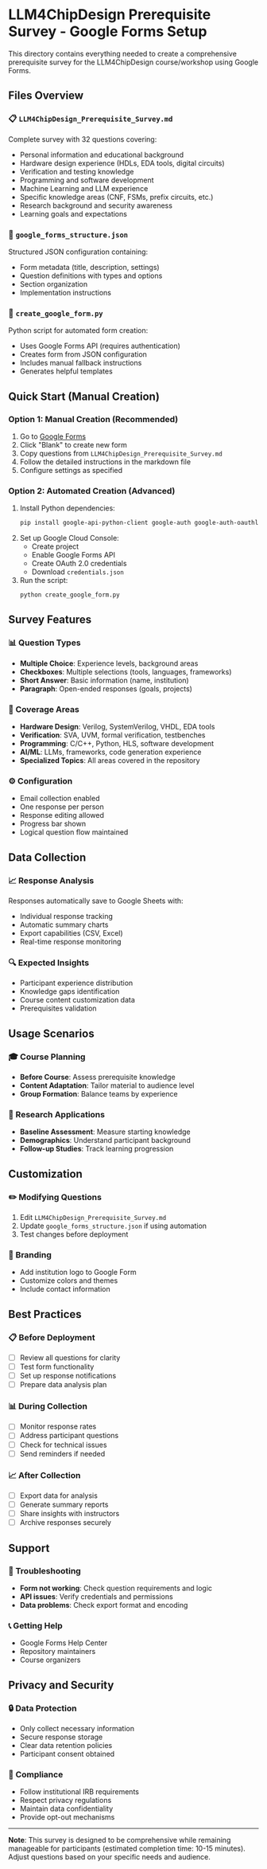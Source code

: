 # LLM4ChipDesign Prerequisite Survey - Google Forms Setup

This directory contains everything needed to create a comprehensive prerequisite survey for the LLM4ChipDesign course/workshop using Google Forms.

## Files Overview

### 📋 `LLM4ChipDesign_Prerequisite_Survey.md`
Complete survey with 32 questions covering:
- Personal information and educational background
- Hardware design experience (HDLs, EDA tools, digital circuits)
- Verification and testing knowledge
- Programming and software development
- Machine Learning and LLM experience
- Specific knowledge areas (CNF, FSMs, prefix circuits, etc.)
- Research background and security awareness
- Learning goals and expectations

### 🔧 `google_forms_structure.json`
Structured JSON configuration containing:
- Form metadata (title, description, settings)
- Question definitions with types and options
- Section organization
- Implementation instructions

### 🐍 `create_google_form.py`
Python script for automated form creation:
- Uses Google Forms API (requires authentication)
- Creates form from JSON configuration
- Includes manual fallback instructions
- Generates helpful templates

## Quick Start (Manual Creation)

### Option 1: Manual Creation (Recommended)
1. Go to [Google Forms](https://forms.google.com)
2. Click "Blank" to create new form
3. Copy questions from `LLM4ChipDesign_Prerequisite_Survey.md`
4. Follow the detailed instructions in the markdown file
5. Configure settings as specified

### Option 2: Automated Creation (Advanced)
1. Install Python dependencies:
   ```bash
   pip install google-api-python-client google-auth google-auth-oauthlib google-auth-httplib2
   ```
2. Set up Google Cloud Console:
   - Create project
   - Enable Google Forms API
   - Create OAuth 2.0 credentials
   - Download `credentials.json`
3. Run the script:
   ```bash
   python create_google_form.py
   ```

## Survey Features

### 📊 Question Types
- **Multiple Choice**: Experience levels, background areas
- **Checkboxes**: Multiple selections (tools, languages, frameworks)
- **Short Answer**: Basic information (name, institution)
- **Paragraph**: Open-ended responses (goals, projects)

### 🎯 Coverage Areas
- **Hardware Design**: Verilog, SystemVerilog, VHDL, EDA tools
- **Verification**: SVA, UVM, formal verification, testbenches
- **Programming**: C/C++, Python, HLS, software development
- **AI/ML**: LLMs, frameworks, code generation experience
- **Specialized Topics**: All areas covered in the repository

### ⚙️ Configuration
- Email collection enabled
- One response per person
- Response editing allowed
- Progress bar shown
- Logical question flow maintained

## Data Collection

### 📈 Response Analysis
Responses automatically save to Google Sheets with:
- Individual response tracking
- Automatic summary charts
- Export capabilities (CSV, Excel)
- Real-time response monitoring

### 🔍 Expected Insights
- Participant experience distribution
- Knowledge gaps identification
- Course content customization data
- Prerequisites validation

## Usage Scenarios

### 🎓 Course Planning
- **Before Course**: Assess prerequisite knowledge
- **Content Adaptation**: Tailor material to audience level
- **Group Formation**: Balance teams by experience

### 🔬 Research Applications
- **Baseline Assessment**: Measure starting knowledge
- **Demographics**: Understand participant background
- **Follow-up Studies**: Track learning progression

## Customization

### ✏️ Modifying Questions
1. Edit `LLM4ChipDesign_Prerequisite_Survey.md`
2. Update `google_forms_structure.json` if using automation
3. Test changes before deployment

### 🎨 Branding
- Add institution logo to Google Form
- Customize colors and themes
- Include contact information

## Best Practices

### 📋 Before Deployment
- [ ] Review all questions for clarity
- [ ] Test form functionality
- [ ] Set up response notifications
- [ ] Prepare data analysis plan

### 📊 During Collection
- [ ] Monitor response rates
- [ ] Address participant questions
- [ ] Check for technical issues
- [ ] Send reminders if needed

### 📈 After Collection
- [ ] Export data for analysis
- [ ] Generate summary reports
- [ ] Share insights with instructors
- [ ] Archive responses securely

## Support

### 🐛 Troubleshooting
- **Form not working**: Check question requirements and logic
- **API issues**: Verify credentials and permissions
- **Data problems**: Check export format and encoding

### 📞 Getting Help
- Google Forms Help Center
- Repository maintainers
- Course organizers

## Privacy and Security

### 🔒 Data Protection
- Only collect necessary information
- Secure response storage
- Clear data retention policies
- Participant consent obtained

### 📝 Compliance
- Follow institutional IRB requirements
- Respect privacy regulations
- Maintain data confidentiality
- Provide opt-out mechanisms

---

**Note**: This survey is designed to be comprehensive while remaining manageable for participants (estimated completion time: 10-15 minutes). Adjust questions based on your specific needs and audience.